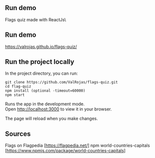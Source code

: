 ## Run demo

Flags quiz made with ReactJs\


## Run demo

https://valrojas.github.io/flags-quiz/

## Run the project locally

In the project directory, you can run:

`git clone https://github.com/ValRojas/flags-quiz.git`\
`cd flag-quiz`\
`npm install (optional -timeout=60000)`\
`npm start`

Runs the app in the development mode.\
Open [http://localhost:3000](http://localhost:3000) to view it in your browser.

The page will reload when you make changes.

## Sources

Flags on Flagpedia [https://flagpedia.net/]
npm world-countries-capitals [https://www.npmjs.com/package/world-countries-capitals]
